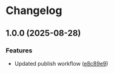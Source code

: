 # Changelog

## 1.0.0 (2025-08-28)


### Features

* Updated publish workflow ([e8c89e9](https://github.com/gyrationtechs/docs-workflow/commit/e8c89e9573a0a503611faec5c4783037d6c5285c))
